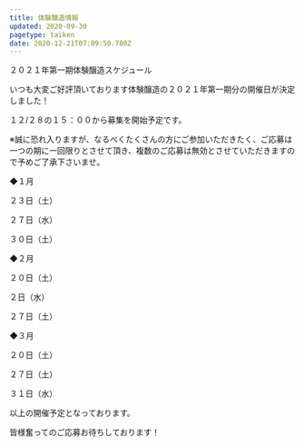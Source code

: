 ```yaml
---
title: 体験醸造情報
updated: 2020-09-30
pagetype: taiken
date: 2020-12-21T07:09:50.780Z
---
```

２０２１年第一期体験醸造スケジュール 

いつも大変ご好評頂いております体験醸造の２０２１年第一期分の開催日が決定しました！

１２/２８の１５：００から募集を開始予定です。

※誠に恐れ入りますが、なるべくたくさんの方にご参加いただきたく、ご応募は一つの期に一回限りとさせて頂き、複数のご応募は無効とさせていただきますので予めご了承下さいませ。

◆１月

２３日（土）

２７日（水）

３０日（土）

◆２月

２０日（土）

２日（水）

２７日（土）

◆３月

２０日（土）

２７日（土）

３１日（水）

以上の開催予定となっております。

皆様奮ってのご応募お待ちしております！